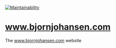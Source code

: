 [![Maintainability](https://api.codeclimate.com/v1/badges/a7d26fbf359b376273bc/maintainability)](https://codeclimate.com/github/bjornjohansen/www.bjornjohansen.com/maintainability)

# www.bjornjohansen.com
The www.bjornjohansen.com website
